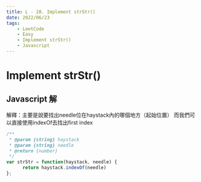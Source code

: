 ```yaml
---
title: L - 28. Implement strStr()
date: 2022/06/23
tags: 
    - LeetCode
    - Easy
    - Implement strStr()
    - Javascript
---
```

# Implement strStr()
## Javascript 解
解釋：主要是說要找出needle位在haystack內的哪個地方（起始位置）
而我們可以直接使用indexOf去找出first index
```javascript
/**
 * @param {string} haystack
 * @param {string} needle
 * @return {number}
 */
var strStr = function(haystack, needle) {
      return haystack.indexOf(needle)
};
```
